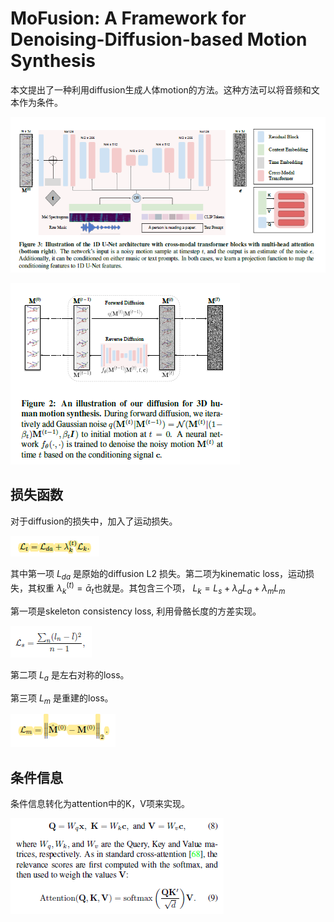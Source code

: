 # MoFusion: A Framework for Denoising-Diffusion-based Motion Synthesis
本文提出了一种利用diffusion生成人体motion的方法。这种方法可以将音频和文本作为条件。

![img](res/026/000.png)

![img](res/026/001.png)

## 损失函数

对于diffusion的损失中，加入了运动损失。

![img](res/026/002.png)

其中第一项 $L_{da}$ 是原始的diffusion L2 损失。第二项为kinematic loss，运动损失，其权重 $\lambda_k^{(t)} = \bar{\alpha}_t$也就是。其包含三个项， $L_k = L_s + \lambda_a L_a + \lambda_m L_m$   

第一项是skeleton consistency loss, 利用骨骼长度的方差实现。

![img](res/026/003.png)

第二项 $L_a$ 是左右对称的loss。

第三项 $L_m$ 是重建的loss。

![img](res/026/004.png)

## 条件信息
条件信息转化为attention中的K，V项来实现。

![img](res/026/005.png)
